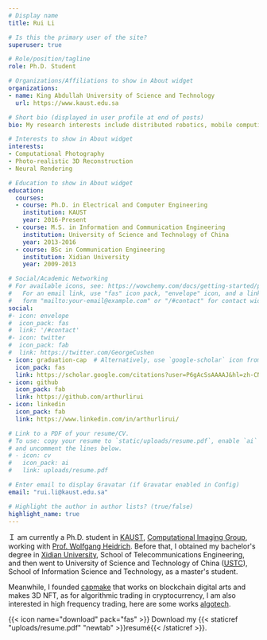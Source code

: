 ```yaml
---
# Display name
title: Rui Li

# Is this the primary user of the site?
superuser: true

# Role/position/tagline
role: Ph.D. Student

# Organizations/Affiliations to show in About widget
organizations:
- name: King Abdullah University of Science and Technology
  url: https://www.kaust.edu.sa

# Short bio (displayed in user profile at end of posts)
bio: My research interests include distributed robotics, mobile computing and programmable matter.

# Interests to show in About widget
interests:
- Computational Photography
- Photo-realistic 3D Reconstruction
- Neural Rendering

# Education to show in About widget
education:
  courses:
  - course: Ph.D. in Electrical and Computer Engineering
    institution: KAUST
    year: 2016-Present
  - course: M.S. in Information and Communication Engineering
    institution: University of Science and Technology of China
    year: 2013-2016
  - course: BSc in Communication Engineering
    institution: Xidian University
    year: 2009-2013

# Social/Academic Networking
# For available icons, see: https://wowchemy.com/docs/getting-started/page-builder/#icons
#   For an email link, use "fas" icon pack, "envelope" icon, and a link in the
#   form "mailto:your-email@example.com" or "/#contact" for contact widget.
social:
#- icon: envelope
#  icon_pack: fas
#  link: '/#contact'
#- icon: twitter
#  icon_pack: fab
#  link: https://twitter.com/GeorgeCushen
- icon: graduation-cap  # Alternatively, use `google-scholar` icon from `ai` icon pack
  icon_pack: fas
  link: https://scholar.google.com/citations?user=P6gAcSsAAAAJ&hl=zh-CN
- icon: github
  icon_pack: fab
  link: https://github.com/arthurlirui
- icon: linkedin
  icon_pack: fab
  link: https://www.linkedin.com/in/arthurlirui/

# Link to a PDF of your resume/CV.
# To use: copy your resume to `static/uploads/resume.pdf`, enable `ai` icons in `params.toml`, 
# and uncomment the lines below.
# - icon: cv
#   icon_pack: ai
#   link: uploads/resume.pdf

# Enter email to display Gravatar (if Gravatar enabled in Config)
email: "rui.li@kaust.edu.sa"

# Highlight the author in author lists? (true/false)
highlight_name: true
---
```


Ｉ am currently a Ph.D. student in [KAUST](https://www.kaust.edu.sa), [Computational Imaging Group](https://vccimaging.org), working with [Prof. Wolfgang Heidrich](https://vccimaging.org/People/heidriw/). Before that, I obtained my bachelor's degree in [Xidian University](https://en.xidian.edu.cn/), School of Telecommunications Engineering, and then went to University of Science and Technology of China ([USTC](https://en.ustc.edu.cn/)), School of Information Science and Technology, as a master's student. 

Meanwhile, I founded [capmake](https://www.capmake.com) that works on blockchain digital arts and makes 3D NFT, as for algorithmic trading in cryptocurrency, I am also interested in high frequency trading, here are some works [algotech](https://www.algotech.cc).

{{< icon name="download" pack="fas" >}} Download my {{< staticref "uploads/resume.pdf" "newtab" >}}resumé{{< /staticref >}}.
